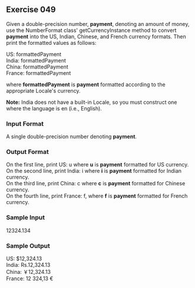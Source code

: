 ## Exercise 049

Given a double-precision number, **payment**, denoting an amount of money, use the NumberFormat class' getCurrencyInstance method to convert **payment** into the US, Indian, Chinese, and French currency formats. Then print the formatted values as follows:

US: formattedPayment <br />
India: formattedPayment <br />
China: formattedPayment <br />
France: formattedPayment

where **formattedPayment** is **payment** formatted according to the appropriate Locale's currency.

**Note:** India does not have a built-in Locale, so you must construct one where the language is en (i.e., English).

### Input Format

A single double-precision number denoting **payment**.

### Output Format

On the first line, print US: u where **u** is **payment** formatted for US currency. <br />
On the second line, print India: i where **i** is **payment** formatted for Indian currency. <br />
On the third line, print China: c where **c** is **payment** formatted for Chinese currency. <br />
On the fourth line, print France: f, where **f** is **payment** formatted for French currency.

### Sample Input

12324.134

### Sample Output

US: $12,324.13 <br />
India: Rs.12,324.13 <br />
China: ￥12,324.13 <br />
France: 12 324,13 € 

